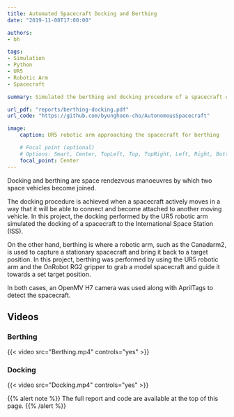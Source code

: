 ```yaml
---
title: Automated Spacecraft Docking and Berthing
date: "2019-11-08T17:00:00"

authors:
- bh

tags:
- Simulation
- Python
- UR5
- Robotic Arm
- Spacecraft

summary: Simulated the berthing and docking procedure of a spacecraft using the UR5 robotic arm.

url_pdf: "reports/berthing-docking.pdf"
url_code: "https://github.com/byunghoon-cho/AutonomousSpacecraft"

image:
    caption: UR5 robotic arm approaching the spacecraft for berthing

    # Focal point (optional)
    # Options: Smart, Center, TopLeft, Top, TopRight, Left, Right, BottomLeft, Bottom, BottomRight
    focal_point: Center
---
```


Docking and berthing are space rendezvous manoeuvres by which two space vehicles become joined.

The docking procedure is achieved when a spacecraft actively moves in a way that it will be able to connect and become attached to another moving vehicle. In this project, the docking performed by the UR5 robotic arm simulated the docking of a spacecraft to the International Space Station (ISS).

On the other hand, berthing is where a robotic arm, such as the Canadarm2, is used to capture a stationary spacecraft and bring it back to a target position. In this project, berthing was performed by using the UR5 robotic arm and the OnRobot RG2 gripper to grab a model spacecraft and guide it towards a set target position.

In both cases, an OpenMV H7 camera was used along with AprilTags to detect the spacecraft.

## Videos
### Berthing
{{< video src="Berthing.mp4" controls="yes" >}}

### Docking
{{< video src="Docking.mp4" controls="yes" >}}

{{% alert note %}}
The full report and code are available at the top of this page.
{{% /alert %}}
